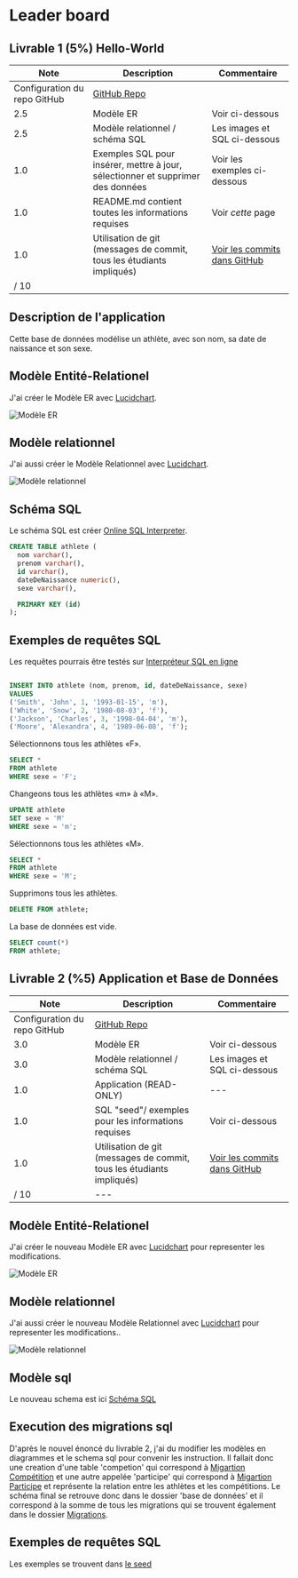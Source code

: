 # Leader board


## Livrable 1 (5%) Hello-World

| Note | Description | Commentaire |
| --- | --- | --- |
| Configuration du repo GitHub | [GitHub Repo](https://github.com/MarakiAbiy/Livrable1Maraki) |
2.5 | Modèle ER | Voir ci-dessous |
| 2.5 | Modèle relationnel / schéma SQL | Les images et SQL ci-dessous |
| 1.0 | Exemples SQL pour insérer, mettre à jour, sélectionner et supprimer des données | Voir les exemples ci-dessous|
| 1.0 | README.md contient toutes les informations requises | Voir _cette_ page |
| 1.0 | Utilisation de git (messages de commit, tous les étudiants impliqués) | [Voir les commits dans GitHub](https://github.com/MarakiAbiy/Livrable1Maraki/commits/master) |
| / 10 | |

## Description de l'application

Cette base de données modélise un athlète, avec son nom, sa date de naissance et son sexe.

## Modèle Entité-Relationel

J'ai créer le Modèle ER avec [Lucidchart](/lucidCharts.md).

![Modèle ER](documents/ModelER.png)

## Modèle relationnel

J'ai aussi créer le Modèle Relationnel avec [Lucidchart](//lucidCharts.md).

![Modèle relationnel](documents/ModelRelationnel.png)

## Schéma SQL

Le schéma SQL est créer [Online SQL Interpreter](https://www.db-book.com/db7/university-lab-dir/sqljs.html).

```sql
CREATE TABLE athlete (
  nom varchar(),
  prenom varchar(),
  id varchar(),
  dateDeNaissance numeric(),
  sexe varchar(),

  PRIMARY KEY (id)
);
```

## Exemples de requêtes SQL

 Les requêtes pourrais être testés sur [Interpréteur SQL en ligne](https://www.db-book.com/db7/university-lab-dir/sqljs.html)

```sql

INSERT INTO athlete (nom, prenom, id, dateDeNaissance, sexe)
VALUES
('Smith', 'John', 1, '1993-01-15', 'm'),
('White', 'Snow', 2, '1980-08-03', 'f'),
('Jackson', 'Charles', 3, '1998-04-04', 'm'),
('Moore', 'Alexandra', 4, '1989-06-08', 'f');

```

Sélectionnons tous les athlètes «F».

```sql
SELECT *
FROM athlete
WHERE sexe = 'F';
```

Changeons tous les athlètes «m» à «M».

```sql
UPDATE athlete
SET sexe = 'M'
WHERE sexe = 'm';
```

Sélectionnons tous les athlètes «M».

```sql
SELECT *
FROM athlete
WHERE sexe = 'M';
```

Supprimons tous les athlètes.

```sql
DELETE FROM athlete;
```

La base de données est vide.

```sql
SELECT count(*)
FROM athlete;
```

## Livrable 2 (%5) Application et Base de Données

| Note | Description | Commentaire |
| --- | --- | --- |
| Configuration du repo GitHub | [GitHub Repo](https://github.com/MarakiAbiy/Livrable1Maraki) |
| 3.0 | Modèle ER | Voir ci-dessous |
| 3.0 | Modèle relationnel / schéma SQL | Les images et SQL ci-dessous |
| 1.0 | Application (READ-ONLY) | --- |
| 1.0 | SQL "seed"/ exemples pour les informations requises | Voir ci-dessous |
| 1.0 | Utilisation de git (messages de commit, tous les étudiants impliqués) | [Voir les commits dans GitHub](https://github.com/MarakiAbiy/Livrable1Maraki/commits/master) |
| / 10 | --- |

## Modèle Entité-Relationel

J'ai créer le nouveau Modèle ER avec [Lucidchart](/lucidCharts.md) pour representer les modifications.

![Modèle ER](docs_liv2/ModelER.png)

## Modèle relationnel

J'ai aussi créer le  nouveau Modèle Relationnel avec [Lucidchart](/lucidCharts.md) pour representer les modifications..

![Modèle relationnel](docs_liv2/ModelRelationnel.png)

## Modèle sql

Le nouveau schema est ici [Schéma SQL](/db/schema.sql)

## Execution des  migrations sql

D'après le nouvel énoncé du livrable 2, j'ai du modifier les modèles en diagrammes et le schema sql pour convenir les instruction. Il fallait donc une creation d'une table 'competion' qui correspond à [Migartion Compétition](/db/migrations/20200206081700-create-competition.sql) et une autre appelée 'participe' qui correspond à [Migartion Participe](/db/migrations/20200206081900-create-participe.sql) et représente la relation entre les athlètes et les compétitions.
Le schéma final se retrouve donc dans le dossier 'base de données' et il correspond à la somme de tous les migrations qui se trouvent également dans le dossier [Migrations](/db/migrations).

## Exemples de requêtes SQL

Les exemples se trouvent dans [le seed](/db/seed.sql)
